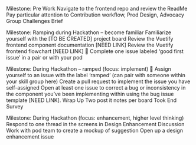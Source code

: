 Milestone: Pre Work
Navigate to the frontend repo and review the ReadMe 
Pay particular attention to Contribution workflow, Prod Design, Advocacy Group Challenges Brief

Milestone: Ramping during Hackathon – become familiar 
Familiarize yourself with the [TO BE CREATED] project board
Review the Vuetify frontend component documentation [NEED LINK]
Review the Vuetify frontend flowchart [NEED LINK]
🍐 Complete one issue labeled ‘good first issue’ in a pair or with your pod 

Milestone: During Hackathon – ramped (focus: implement)
🍐 Assign yourself to an issue with the label ‘ramped’ (can pair with someone within your skill group here)
Create a pull request to implement the issue you have self-assigned
Open at least one issue to correct a bug or inconsistency in the component you’ve been implementing within using the bug issue template [NEED LINK]. 
Wrap Up
Two post it notes per board
Took End Survey

Milestone: During Hackathon (focus: enhancement, higher level thinking)
Respond to one thread in the screens in Design Enhancement Discussion 
Work with pod team to create a mockup of suggestion 
Open up a design enhancement issue 
